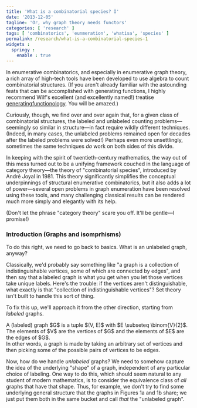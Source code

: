 ```yaml
---
title: 'What is a combinatorial species? I'
date: '2013-12-05'
tagline: 'Or, why graph theory needs functors'
categories: [ 'research' ]
tags: [ 'combinatorics', 'eunmeration', 'whatisa', 'species' ]
permalink: /research/what-is-a-combinatorial-species-1
widgets :
  springy :
    enable : true
---
```


In enumerative combinatorics, and especially in enumerative graph theory, a rich array of high-tech tools have been developed to use algebra to count combinatorial structures.
(If you aren't already familiar with the astounding feats that can be accomplished with generating functions, I highly recommend Wilf's excellent (and excellently named!) treatise [generatingfunctionology].
You will be amazed.)

Curiously, though, we find over and over again that, for a given class of combinatorial structures, the labeled and unlabeled counting problems—seemingly so similar in structure—in fact require wildly different techniques.
(Indeed, in many cases, the unlabeled problems remained open for decades after the labeled problems were solved!)
Perhaps even more unsettlingly, sometimes the same techniques *do* work on both sides of this divide.

In keeping with the spirit of twentieth-century mathematics, the way out of this mess turned out to be a unifying framework couched in the language of category theory—the theory of "combinatorial species", introduced by André Joyal in 1981.
This theory significantly simplifies the conceptual underpinnings of structural enumerative combinatorics, but it also adds a lot of power—several open problems in graph enumeration have been resolved using these tools, and many challenging classical results can be rendered much more simply and elegantly with its help.

(Don't let the phrase "category theory" scare you off. It'll be gentle—I promise!)

### Introduction (Graphs and isomprhisms)
To do this right, we need to go back to basics.
What is an unlabeled graph, anyway?

Classically, we'd probably say something like "a graph is a collection of indistinguishable vertices, some of which are connected by edges", and then say that a labeled graph is what you get when you let those vertices take unique labels.
Here's the trouble: if the vertices aren't distinguishable, what exactly is that "collection of indistinguishable vertices"?
Set theory isn't built to handle this sort of thing.

To fix this up, we'll approach it from the other direction, starting from *labeled* graphs.
<div class="definition">
  A <span class="term">(labeled) graph</span> $G$ is a tuple $(V, E)$ with $E \subseteq \binom{V}{2}$.
  The elements of $V$ are the <span class="term">vertices</span> of $G$ and the elements of $E$ are the <span class="term">edges</span> of $G$.
</div>
In other words, a graph is made by taking an arbitrary set of vertices and then picking some of the possible pairs of vertices to be edges.

Now, how do we handle *unlabeled* graphs?
We need to somehow capture the idea of the underlying "shape" of a graph, independent of any particular choice of labeling.
One way to do this, which should seem natural to any student of modern mathematics, is to consider the <span class="term">equivalence class</span> of <em>all</em> graphs that have that shape.
Thus, for example, we don't try to find some underlying general structure that the graphs in Figures 1a and 1b share; we just put them both in the same bucket and call *that* the "unlabeled graph".

<div class="row">
  <div class="col-sm-6">
    <figure>
    <canvas id="unlgraphex1" class="graph"></canvas>
    <script>
        // make a new graph
        var graph = new Springy.Graph();

        // make some nodes
        var a = graph.newNode({label: 'a'});
        var b = graph.newNode({label: 'b'});
        var c = graph.newNode({label: 'c'});
        var d = graph.newNode({label: 'd'});

        // connect them with an edge
        graph.newEdge(a, b);
        graph.newEdge(b, c);
        graph.newEdge(c, d);

        $('#unlgraphex1').springy({ graph: graph });
      </script>
      <figcaption><span class="figlabel">Fig. 1a | </span> Example of a graph of isomorphism type $P_{4}$</figcaption>
    </figure>
  </div>
  <div class="col-sm-6">
    <figure>
      <canvas id="unlgraphex2" class="graph"></canvas>
      <script>
        // make a new graph
        var graph = new Springy.Graph();

        // make some nodes
        var a = graph.newNode({label: 'b'});
        var b = graph.newNode({label: 'a'});
        var c = graph.newNode({label: 'd'});
        var d = graph.newNode({label: 'c'});

        // connect them with an edge
        graph.newEdge(a, b);
        graph.newEdge(b, c);
        graph.newEdge(c, d);

        $('#unlgraphex2').springy({ graph: graph });
      </script>
      <figcaption><span class="figlabel">Fig. 1b | </span> Another example of a graph of isomorphism type $P_{4}$</figcaption>
    </figure>
  </div>
</div>

Of course, even for a simple graph like this one, this is a *huge* infinite family, but still—it's basically a concrete object, so that's progress.

We should note, though, that this infinite family isn't just an unstructured set.
There are *maps* that send these graphs to each other while "preserving structure".
<div class="definition">
  Given two graphs $G$ and $H$, a <span class="term">graph isomorphism</span> from $G$ to $H$ is a bijection $f: V(G) \to V(H)$ such that, for every pair of vertices $a, b \in V(G)$, $\{f(a), f(b)\}$ is an edge of $H$ if and only if $\{a, b\}$ is an edge of $G$.
</div>
For example, the graphs in Figures 1a and 1b are isomorphic, by the map that interchanges $a$ and $b$ and interchanges $c$ and $d$.

Graph isomorphism turns out to be the right way to capture the "same shape" property we were working with before.
Thus, we can also interpret an unlabeled graph as an *isomorphism class* of labeled graphs.
This is handy for a lot of reasons, but perhaps the most important for our purposes is that it gives the class an algebraic structure, and algebra is *awesome*.

### Species (You got functors in my combinatorics!)
The notion of graph isomorphism has a crucial feature that we haven't explored yet: *it's defined in terms of maps on the underlying vertex sets*.
Let's revisit the whole topic from a perspective that treat the vertex sets as the first-class citizens.

For any finite set $A$, let $\specname{G} [A]$ denote the set of graphs with vertex set $A$.
For any set bijection $\sigma: A \to B$, we then get a bijection $\specname{G} [\sigma]: \specname{G} [A] \to \specname{G} [B]$, which we term the <span class="term">transport</span> of $\sigma$.
(Specifically, $\specname{G} [\sigma]$ simply takes each graph labeled by $A$ and applied $\sigma$ to all its vertex labeled, yielding a graph labeled by $B$.)

This thing $\specname{G}$ has a couple of other algebraic properties that we should note here:

- The identity map $\operatorname{id}\_{A} : A \to A$ is transported to the identity map $\operatorname{id}\_{\specname{G} [A]}: \specname{G} [A] \to \specname{G} [A]$.
- Transport is "compatible" with composition of maps.
Formally, for bijections $\sigma: A \to B$ and $\tau: B \to C$, we have $\specname{G} [\tau \circ \sigma] = \specname{G} [\tau] \circ \specname{G} [\sigma]$.

Both of these properties are very, very natural.
(If they don't seem that way to you, start trying to prove them and you'll see what I mean.)

Taken all together, though, these properties tell us something important.
$\specname{G}$ is more than just a simple function from the world of label sets to the world of sets of graphs; it *respects bijections* in an algebraically-significant way.
In fact, the properties I've just identified are exactly the right ones to conclude the following:
<div class="observation">
  $\specname{G}$ is a <span class="term">functor</span>.
  In particular, for $\catname{FinBij}$ the category whose objects are finite sets and whose morphisms are set bijections, $\specname{G}$ is a functor from $\catname{FinBij}$ to itself.
</div>

This categorical language of functors captures a simple idea: the construction of the class of graphs $\specname{G} [A]$ from the label set $A$ respects the way set maps act on $A$.
Thus, this "functorality" is directly connected to the idea of isomorphism classes that we wanted to study before.

Before we move on, let's record a general definition that captures what we've just discovered:
<div class="definition">
  Let $\catname{FinBij}$ denote the category of finite sets with bijections.
  A <span class="term">combinatorial species</span> is a functor $F: \catname{FinBij} \to \catname{FinBij}$.
</div>

### But what's it all for?
Well, that's all very nice.
We've taken the theory of graphs, which seemed to be doing just fine on its own, and cruelly dressed it up in all this categorical silliness.
What do we *gain* by doing this?

Quite a lot, actually!
Before I can say why, though, we're going to need to build up some more tools.
In the next installment, we'll take a deep dive into the algebraic and categorical tools associated with species.
We might even count something!

[generatingfunctionology]: //www.math.upenn.edu/~wilf/DownldGF.html
